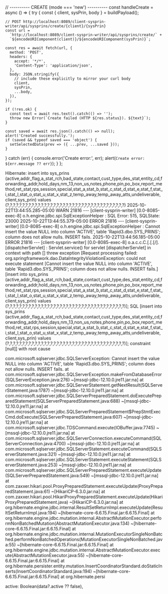 // ---------- CREATE (mode === 'new') ----------
const handleCreate = async () => {
  try {
    const { client, sysPrin, body } = buildPayload();

    // POST http://localhost:8089/client-sysprin-writer/api/sysprins/create/{client}/{sysPrin}
    const url =
      `http://localhost:8089/client-sysprin-writer/api/sysprins/create/` +
      `${encodeURIComponent(client)}/${encodeURIComponent(sysPrin)}`;

    const res = await fetch(url, {
      method: 'POST',
      headers: {
        accept: '*/*',
        'Content-Type': 'application/json',
      },
      body: JSON.stringify({
        // include these explicitly to mirror your curl body
        client,
        sysPrin,
        ...body,
      }),
    });

    if (!res.ok) {
      const text = await res.text().catch(() => '');
      throw new Error(`Create failed (HTTP ${res.status}). ${text}`);
    }

    const saved = await res.json().catch(() => null);
    alert('Created successfully.');
    if (saved && typeof saved === 'object') {
      setSelectedData(prev => ({ ...prev, ...saved }));
    }
  } catch (err) {
    console.error('Create error:', err);
    alert(`Create error: ${err.message ?? err}`);
  }
};





Hibernate: insert into sys_prins (active,addr_flag,a_stat_rch,bad_state,contact,cust_type,des_stat,entity_cd,forwarding_addr,hold_days,nm_13,non_us,notes,phone,pin,po_box,report_method,ret_stat,rps,session,special,stat_a,stat_b,stat_c,stat_d,stat_e,stat_f,stat_i,stat_l,stat_o,stat_u,stat_x,stat_z,temp_away,temp_away_atts,undeliverable,client,sys_prin) values (?,?,?,?,?,?,?,?,?,?,?,?,?,?,?,?,?,?,?,?,?,?,?,?,?,?,?,?,?,?,?,?,?,?,?,?,?,?)
2025-10-22T13:44:55.285-05:00  WARN 21816 --- [client-sysprin-writer] [0.0-8085-exec-8] o.h.engine.jdbc.spi.SqlExceptionHelper   : SQL Error: 515, SQLState: 23000
2025-10-22T13:44:55.379-05:00 ERROR 21816 --- [client-sysprin-writer] [0.0-8085-exec-8] o.h.engine.jdbc.spi.SqlExceptionHelper   : Cannot insert the value NULL into column 'ACTIVE', table 'Rapid3.dbo.SYS_PRINS'; column does not allow nulls. INSERT fails.
2025-10-22T13:44:56.185-05:00 ERROR 21816 --- [client-sysprin-writer] [0.0-8085-exec-8] o.a.c.c.C.[.[.[/].[dispatcherServlet]    : Servlet.service() for servlet [dispatcherServlet] in context with path [] threw exception [Request processing failed: org.springframework.dao.DataIntegrityViolationException: could not execute statement [Cannot insert the value NULL into column 'ACTIVE', table 'Rapid3.dbo.SYS_PRINS'; column does not allow nulls. INSERT fails.] [insert into sys_prins (active,addr_flag,a_stat_rch,bad_state,contact,cust_type,des_stat,entity_cd,forwarding_addr,hold_days,nm_13,non_us,notes,phone,pin,po_box,report_method,ret_stat,rps,session,special,stat_a,stat_b,stat_c,stat_d,stat_e,stat_f,stat_i,stat_l,stat_o,stat_u,stat_x,stat_z,temp_away,temp_away_atts,undeliverable,client,sys_prin) values (?,?,?,?,?,?,?,?,?,?,?,?,?,?,?,?,?,?,?,?,?,?,?,?,?,?,?,?,?,?,?,?,?,?,?,?,?,?)]; SQL [insert into sys_prins (active,addr_flag,a_stat_rch,bad_state,contact,cust_type,des_stat,entity_cd,forwarding_addr,hold_days,nm_13,non_us,notes,phone,pin,po_box,report_method,ret_stat,rps,session,special,stat_a,stat_b,stat_c,stat_d,stat_e,stat_f,stat_i,stat_l,stat_o,stat_u,stat_x,stat_z,temp_away,temp_away_atts,undeliverable,client,sys_prin) values (?,?,?,?,?,?,?,?,?,?,?,?,?,?,?,?,?,?,?,?,?,?,?,?,?,?,?,?,?,?,?,?,?,?,?,?,?,?)]; constraint [null]] with root cause

com.microsoft.sqlserver.jdbc.SQLServerException: Cannot insert the value NULL into column 'ACTIVE', table 'Rapid3.dbo.SYS_PRINS'; column does not allow nulls. INSERT fails.
        at com.microsoft.sqlserver.jdbc.SQLServerException.makeFromDatabaseError(SQLServerException.java:276) ~[mssql-jdbc-12.10.0.jre11.jar:na]
        at com.microsoft.sqlserver.jdbc.SQLServerStatement.getNextResult(SQLServerStatement.java:1787) ~[mssql-jdbc-12.10.0.jre11.jar:na]
        at com.microsoft.sqlserver.jdbc.SQLServerPreparedStatement.doExecutePreparedStatement(SQLServerPreparedStatement.java:688) ~[mssql-jdbc-12.10.0.jre11.jar:na]
        at com.microsoft.sqlserver.jdbc.SQLServerPreparedStatement$PrepStmtExecCmd.doExecute(SQLServerPreparedStatement.java:607) ~[mssql-jdbc-12.10.0.jre11.jar:na]
        at com.microsoft.sqlserver.jdbc.TDSCommand.execute(IOBuffer.java:7745) ~[mssql-jdbc-12.10.0.jre11.jar:na]
        at com.microsoft.sqlserver.jdbc.SQLServerConnection.executeCommand(SQLServerConnection.java:4700) ~[mssql-jdbc-12.10.0.jre11.jar:na]
        at com.microsoft.sqlserver.jdbc.SQLServerStatement.executeCommand(SQLServerStatement.java:321) ~[mssql-jdbc-12.10.0.jre11.jar:na]
        at com.microsoft.sqlserver.jdbc.SQLServerStatement.executeStatement(SQLServerStatement.java:253) ~[mssql-jdbc-12.10.0.jre11.jar:na]
        at com.microsoft.sqlserver.jdbc.SQLServerPreparedStatement.executeUpdate(SQLServerPreparedStatement.java:549) ~[mssql-jdbc-12.10.0.jre11.jar:na]
        at com.zaxxer.hikari.pool.ProxyPreparedStatement.executeUpdate(ProxyPreparedStatement.java:61) ~[HikariCP-6.3.0.jar:na]
        at com.zaxxer.hikari.pool.HikariProxyPreparedStatement.executeUpdate(HikariProxyPreparedStatement.java) ~[HikariCP-6.3.0.jar:na]
        at org.hibernate.engine.jdbc.internal.ResultSetReturnImpl.executeUpdate(ResultSetReturnImpl.java:194) ~[hibernate-core-6.6.15.Final.jar:6.6.15.Final]
        at org.hibernate.engine.jdbc.mutation.internal.AbstractMutationExecutor.performNonBatchedMutation(AbstractMutationExecutor.java:134) ~[hibernate-core-6.6.15.Final.jar:6.6.15.Final]
        at org.hibernate.engine.jdbc.mutation.internal.MutationExecutorSingleNonBatched.performNonBatchedOperations(MutationExecutorSingleNonBatched.java:55) ~[hibernate-core-6.6.15.Final.jar:6.6.15.Final]
        at org.hibernate.engine.jdbc.mutation.internal.AbstractMutationExecutor.execute(AbstractMutationExecutor.java:55) ~[hibernate-core-6.6.15.Final.jar:6.6.15.Final]
        at org.hibernate.persister.entity.mutation.InsertCoordinatorStandard.doStaticInserts(InsertCoordinatorStandard.java:194) ~[hibernate-core-6.6.15.Final.jar:6.6.15.Final]
        at org.hibernate.persi


active: Boolean(data?.active ?? false), 
